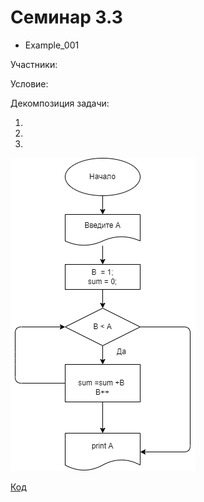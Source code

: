 # Семинар 3.3
- Example_001

Участники:

Условие:

Декомпозиция задачи:

1.
2.
3.

![Блок-схема](Example_001/diagram.drawio.png)

[Код](Example_001/Program.cs)

